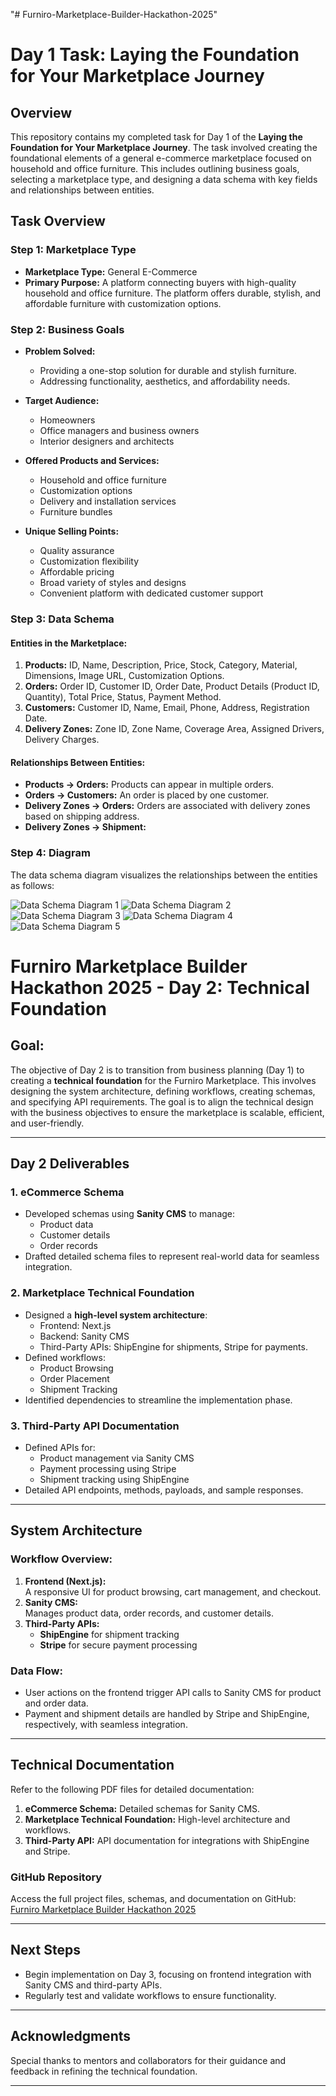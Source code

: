 "# Furniro-Marketplace-Builder-Hackathon-2025" 

# Day 1 Task: Laying the Foundation for Your Marketplace Journey

## Overview
This repository contains my completed task for Day 1 of the **Laying the Foundation for Your Marketplace Journey**. The task involved creating the foundational elements of a general e-commerce marketplace focused on household and office furniture. This includes outlining business goals, selecting a marketplace type, and designing a data schema with key fields and relationships between entities.

## Task Overview

### Step 1: Marketplace Type
- **Marketplace Type:** General E-Commerce
- **Primary Purpose:** A platform connecting buyers with high-quality household and office furniture. The platform offers durable, stylish, and affordable furniture with customization options.

### Step 2: Business Goals
- **Problem Solved:** 
  - Providing a one-stop solution for durable and stylish furniture.
  - Addressing functionality, aesthetics, and affordability needs.
  
- **Target Audience:** 
  - Homeowners
  - Office managers and business owners
  - Interior designers and architects

- **Offered Products and Services:**
  - Household and office furniture
  - Customization options
  - Delivery and installation services
  - Furniture bundles

- **Unique Selling Points:**
  - Quality assurance
  - Customization flexibility
  - Affordable pricing
  - Broad variety of styles and designs
  - Convenient platform with dedicated customer support

### Step 3: Data Schema
#### Entities in the Marketplace:
1. **Products:** ID, Name, Description, Price, Stock, Category, Material, Dimensions, Image URL, Customization Options.
2. **Orders:** Order ID, Customer ID, Order Date, Product Details (Product ID, Quantity), Total Price, Status, Payment Method.
3. **Customers:** Customer ID, Name, Email, Phone, Address, Registration Date.
4. **Delivery Zones:** Zone ID, Zone Name, Coverage Area, Assigned Drivers, Delivery Charges.


#### Relationships Between Entities:
- **Products → Orders:** Products can appear in multiple orders.
- **Orders → Customers:** An order is placed by one customer.
- **Delivery Zones → Orders:** Orders are associated with delivery zones based on shipping address.
- **Delivery Zones → Shipment:**


### Step 4: Diagram
The data schema diagram visualizes the relationships between the entities as follows:

![Data Schema Diagram 1](f1.jpeg)
![Data Schema Diagram 2](f2.jpeg)
![Data Schema Diagram 3](f3.jpeg)
![Data Schema Diagram 4](f4.jpeg)
![Data Schema Diagram 5](f5.jpeg)



# Furniro Marketplace Builder Hackathon 2025 - Day 2: Technical Foundation

## Goal:
The objective of Day 2 is to transition from business planning (Day 1) to creating a **technical foundation** for the Furniro Marketplace. This involves designing the system architecture, defining workflows, creating schemas, and specifying API requirements. The goal is to align the technical design with the business objectives to ensure the marketplace is scalable, efficient, and user-friendly.

---

## **Day 2 Deliverables**

### **1. eCommerce Schema**
- Developed schemas using **Sanity CMS** to manage:
  - Product data
  - Customer details
  - Order records
- Drafted detailed schema files to represent real-world data for seamless integration.

### **2. Marketplace Technical Foundation**
- Designed a **high-level system architecture**:
  - Frontend: Next.js
  - Backend: Sanity CMS
  - Third-Party APIs: ShipEngine for shipments, Stripe for payments.
- Defined workflows:
  - Product Browsing
  - Order Placement
  - Shipment Tracking
- Identified dependencies to streamline the implementation phase.

### **3. Third-Party API Documentation**
- Defined APIs for:
  - Product management via Sanity CMS
  - Payment processing using Stripe
  - Shipment tracking using ShipEngine
- Detailed API endpoints, methods, payloads, and sample responses.

---

## **System Architecture**
### Workflow Overview:
1. **Frontend (Next.js):**  
   A responsive UI for product browsing, cart management, and checkout.  
2. **Sanity CMS:**  
   Manages product data, order records, and customer details.  
3. **Third-Party APIs:**  
   - **ShipEngine** for shipment tracking  
   - **Stripe** for secure payment processing  

### Data Flow:
- User actions on the frontend trigger API calls to Sanity CMS for product and order data.
- Payment and shipment details are handled by Stripe and ShipEngine, respectively, with seamless integration.

---

## **Technical Documentation**
Refer to the following PDF files for detailed documentation:  
1. **eCommerce Schema:** Detailed schemas for Sanity CMS.  
2. **Marketplace Technical Foundation:** High-level architecture and workflows.  
3. **Third-Party API:** API documentation for integrations with ShipEngine and Stripe.  

### **GitHub Repository**  
Access the full project files, schemas, and documentation on GitHub:  
[Furniro Marketplace Builder Hackathon 2025](https://github.com/samreensaif/Furniro-Marketplace-Builder-Hackathon-2025.git)

---

## **Next Steps**
- Begin implementation on Day 3, focusing on frontend integration with Sanity CMS and third-party APIs.
- Regularly test and validate workflows to ensure functionality.

---

## **Acknowledgments**
Special thanks to mentors and collaborators for their guidance and feedback in refining the technical foundation.

---

